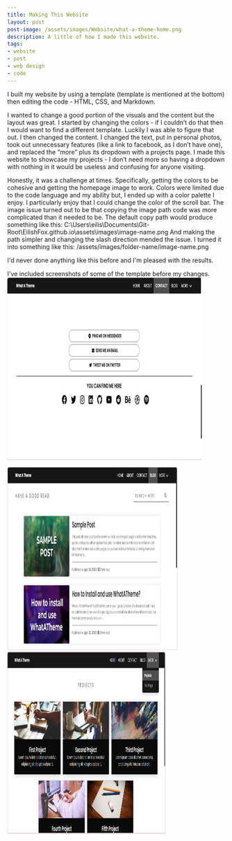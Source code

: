 ```yaml
---
title: Making This Website
layout: post
post-image: /assets/images/Website/what-a-theme-home.png
description: A little of how I made this website.
tags:
- website
- post
- web design
- code
---
```


I built my website by using a template (template is mentioned at the bottom) then editing the code - HTML, CSS, and Markdown. 

I wanted to change a good portion of the visuals and the content but the layout was great.
I started by changing the colors - if I couldn’t do that then I would want to find a different template. Luckily I was able to figure that out.
I then changed the content. I changed the text, put in personal photos, took out unnecessary features (like a link to facebook, as I don’t have one), and replaced the “more” plus its dropdown with a projects page. I made this website to showcase my projects - I don’t need more so having a dropdown with nothing in it would be useless and confusing for anyone visiting. 

Honestly, it was a challenge at times. Specifically, getting the colors to be cohesive and getting the homepage image to work. Colors were limited due to the code language and my ability but, I ended up with a color palette I enjoy. I particularly enjoy that I could change the color of the scroll bar.
The image issue turned out to be that copying the image path code was more complicated than it needed to be. The default copy path would produce something like this:
C:\Users\eilis\Documents\Git-Root\EilishFox.github.io\assets\images\image-name.png
And making the path simpler and changing the slash direction mended the issue. I turned it into something like this:
/assets/images/folder-name/image-name.png

I'd never done anything like this before and I'm pleased with the results.

I've included screenshots of some of the template before my changes.
<img src="/assets/images/Website/template-contact.png" style="width:32em; height:30em;"/>

<img src="/assets/images/Website/template-posts-page.png" style="width:28em; height:30em;"/>

<img src="/assets/images/Website/template-projects.png" style="width:26em; height:30em;"/>
